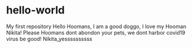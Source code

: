 # hello-world
My first repository
Hello Hoomans,
I am a good doggo, I love my Hooman Nikita!
Please Hoomans dont abondon your pets, we dont harbor covid19 virus
be good!
Nikita_yessssssssss

